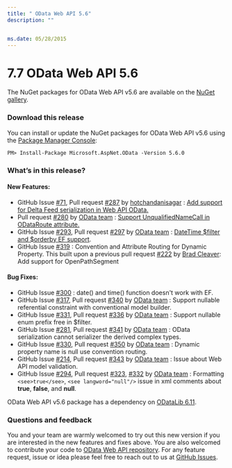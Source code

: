 ```yaml
---
title: " OData Web API 5.6"
description: ""


ms.date: 05/28/2015
---
```

# 7.7 OData Web API 5.6

The NuGet packages for OData Web API v5.6 are available on the [NuGet gallery](https://www.nuget.org/).

### Download this release

You can install or update the NuGet packages for OData Web API v5.6 using the [Package Manager Console](https://docs.nuget.org/docs/start-here/using-the-package-manager-console):

```
PM> Install-Package Microsoft.AspNet.OData -Version 5.6.0
```

### What’s in this release?

#### New Features:

* GitHub Issue [#71](https://github.com/OData/WebApi/issues/71), Pull request [#287](https://github.com/OData/WebApi/pull/287) by [hotchandanisagar](https://github.com/hotchandanisagar) : [Add support for Delta Feed serialization in Web API OData.](https://odata.github.io/WebApi/#04-21-Set-namespaces-for-operations)
* Pull request [#280](https://github.com/OData/WebApi/pull/280) by [OData team](https://github.com/OData) : [Support UnqualifiedNameCall in ODataRoute attribute.](https://odata.github.io/WebApi/#06-01-custom-url-parsing)
* GitHub Issue [#293](https://github.com/OData/WebApi/issues/293), Pull request [#297](https://github.com/OData/WebApi/pull/297) by [OData team](https://github.com/OData) : [DateTime $filter and $orderby EF support](https://odata.github.io/WebApi/#04-01-datetime-support).
* GitHub Issue [#319](https://github.com/OData/WebApi/issues/319) : Convention and Attribute Routing for Dynamic Property. This built upon a previous pull request [#222](https://github.com/OData/WebApi/pull/222) by [Brad Cleaver](https://github.com/ificator): Add support for OpenPathSegment

#### Bug Fixes:

* GitHub Issue [#300](https://github.com/OData/WebApi/issues/300) : date() and time() function doesn't work with EF.
* GitHub Issue [#317](https://github.com/OData/WebApi/issues/317), Pull request [#340](https://github.com/OData/WebApi/pull/340) by [OData team](https://github.com/OData) : Support nullable referential constraint with conventional model builder.
* GitHub Issue [#331](https://github.com/OData/WebApi/issues/331), Pull request [#336](https://github.com/OData/WebApi/pull/336) by [OData team](https://github.com/OData) : Support nullable enum prefix free in $filter.
* GitHub Issue [#281](https://github.com/OData/WebApi/issues/218), Pull request [#341](https://github.com/OData/WebApi/pull/341) by [OData team](https://github.com/OData) : OData serialization cannot serializer the derived complex types.
* GitHub Issue [#330](https://github.com/OData/WebApi/issues/330), Pull request [#350](https://github.com/OData/WebApi/pull/350) by [OData team](https://github.com/OData) : Dynamic property name is null use convention routing.
* GitHub Issue [#214](https://github.com/OData/WebApi/issues/214), Pull request [#343](https://github.com/OData/WebApi/pull/343) by [OData team](https://github.com/OData) : Issue about Web API model validation.
* GitHub Issue [#294](https://github.com/OData/WebApi/issues/294), Pull request [#323](https://github.com/OData/WebApi/pull/323), [#332](https://github.com/OData/WebApi/pull/332) by [OData team](https://github.com/OData) : Formatting `<see>true</see>`, `<see langword="null"/>` issue in xml comments about **true**, **false**, and **null**. 

OData Web API v5.6 package has a dependency on [ODataLib 6.11](https://www.nuget.org/packages/Microsoft.OData.Core/6.11.0).

### Questions and feedback

You and your team are warmly welcomed to try out this new version if you are interested in the new features and fixes above. You are also welcomed to contribute your code to [OData Web API repository](https://github.com/OData/WebApi). For any feature request, issue or idea please feel free to reach out to us at 
[GitHub Issues](https://github.com/OData/WebApi/issues). 
